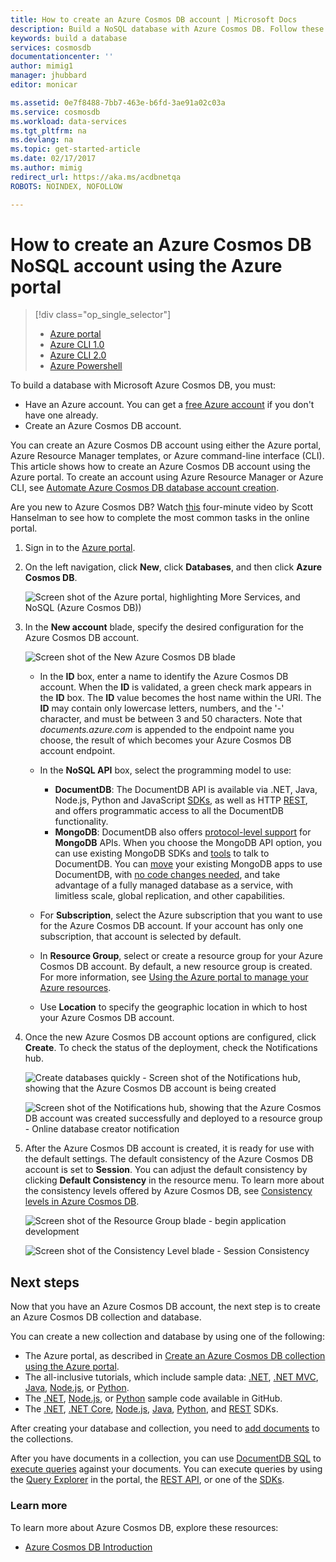 ```yaml
---
title: How to create an Azure Cosmos DB account | Microsoft Docs
description: Build a NoSQL database with Azure Cosmos DB. Follow these instructions to create an Azure Cosmos DB account and start building your blazing fast, global-scale NoSQL database.
keywords: build a database
services: cosmosdb
documentationcenter: ''
author: mimig1
manager: jhubbard
editor: monicar

ms.assetid: 0e7f8488-7bb7-463e-b6fd-3ae91a02c03a
ms.service: cosmosdb
ms.workload: data-services
ms.tgt_pltfrm: na
ms.devlang: na
ms.topic: get-started-article
ms.date: 02/17/2017
ms.author: mimig
redirect_url: https://aka.ms/acdbnetqa
ROBOTS: NOINDEX, NOFOLLOW

---
```

# How to create an Azure Cosmos DB NoSQL account using the Azure portal
> [!div class="op_single_selector"]
> * [Azure portal](documentdb-create-account.md)
> * [Azure CLI 1.0](documentdb-automation-resource-manager-cli-nodejs.md)
> * [Azure CLI 2.0](documentdb-automation-resource-manager-cli.md)
> * [Azure Powershell](documentdb-manage-account-with-powershell.md)

To build a database with Microsoft Azure Cosmos DB, you must:

* Have an Azure account. You can get a [free Azure account](https://azure.microsoft.com/free) if you don't have one already.
* Create an Azure Cosmos DB account.  

You can create an Azure Cosmos DB account using either the Azure portal, Azure Resource Manager templates, or Azure command-line interface (CLI). This article shows how to create an Azure Cosmos DB account using the Azure portal. To create an account using Azure Resource Manager or Azure CLI, see [Automate Azure Cosmos DB database account creation](documentdb-automation-resource-manager-cli.md).

Are you new to Azure Cosmos DB? Watch [this](https://azure.microsoft.com/documentation/videos/create-documentdb-on-azure/) four-minute video by Scott Hanselman to see how to complete the most common tasks in the online portal.

1. Sign in to the [Azure portal](https://portal.azure.com/).
2. On the left navigation, click **New**, click **Databases**, and then click **Azure Cosmos DB**.

   ![Screen shot of the Azure portal, highlighting More Services, and NoSQL (Azure Cosmos DB))](./media/documentdb-create-account/create-nosql-db-databases-json-tutorial-1.png)  
3. In the **New account** blade, specify the desired configuration for the Azure Cosmos DB account.

    ![Screen shot of the New Azure Cosmos DB blade](./media/documentdb-create-account/create-nosql-db-databases-json-tutorial-2.png)

   * In the **ID** box, enter a name to identify the Azure Cosmos DB account.  When the **ID** is validated, a green check mark appears in the **ID** box. The **ID** value becomes the host name within the URI. The **ID** may contain only lowercase letters, numbers, and the '-' character, and must be between 3 and 50 characters. Note that *documents.azure.com* is appended to the endpoint name you choose, the result of which becomes your Azure Cosmos DB account endpoint.
   * In the **NoSQL API** box, select the programming model to use:

     * **DocumentDB**: The DocumentDB API is available via .NET, Java, Node.js, Python and JavaScript [SDKs](documentdb-sdk-dotnet.md), as well as HTTP [REST](https://msdn.microsoft.com/library/azure/dn781481.aspx), and offers programmatic access to all the DocumentDB functionality.
     * **MongoDB**: DocumentDB also offers [protocol-level support](documentdb-protocol-mongodb.md) for **MongoDB** APIs. When you choose the MongoDB API option, you can use existing MongoDB SDKs and [tools](documentdb-mongodb-mongochef.md) to talk to DocumentDB. You can [move](documentdb-import-data.md) your existing MongoDB apps to use DocumentDB, with [no code changes needed](documentdb-connect-mongodb-account.md), and take advantage of a fully managed database as a service, with limitless scale, global replication, and other capabilities.
   * For **Subscription**, select the Azure subscription that you want to use for the Azure Cosmos DB account. If your account has only one subscription, that account is selected by default.
   * In **Resource Group**, select or create a resource group for your Azure Cosmos DB account.  By default, a new resource group is created. For more information, see [Using the Azure portal to manage your Azure resources](../azure-portal/resource-group-portal.md).
   * Use **Location** to specify the geographic location in which to host your Azure Cosmos DB account.
4. Once the new Azure Cosmos DB account options are configured, click **Create**. To check the status of the deployment, check the Notifications hub.  

   ![Create databases quickly - Screen shot of the Notifications hub, showing that the Azure Cosmos DB account is being created](./media/documentdb-create-account/create-nosql-db-databases-json-tutorial-4.png)  

   ![Screen shot of the Notifications hub, showing that the Azure Cosmos DB account was created successfully and deployed to a resource group - Online database creator notification](./media/documentdb-create-account/create-nosql-db-databases-json-tutorial-5.png)
5. After the Azure Cosmos DB account is created, it is ready for use with the default settings. The default consistency of the Azure Cosmos DB account is set to **Session**.  You can adjust the default consistency by clicking **Default Consistency** in the resource menu. To learn more about the consistency levels offered by Azure Cosmos DB, see [Consistency levels in Azure Cosmos DB](documentdb-consistency-levels.md).

   ![Screen shot of the Resource Group blade - begin application development](./media/documentdb-create-account/create-nosql-db-databases-json-tutorial-6.png)  

   ![Screen shot of the Consistency Level blade - Session Consistency](./media/documentdb-create-account/create-nosql-db-databases-json-tutorial-7.png)  

[How to: Create an Azure Cosmos DB account]: #Howto
[Next steps]: #NextSteps


## Next steps
Now that you have an Azure Cosmos DB account, the next step is to create an Azure Cosmos DB collection and database.

You can create a new collection and database by using one of the following:

* The Azure portal, as described in [Create an Azure Cosmos DB collection using the Azure portal](documentdb-create-collection.md).
* The all-inclusive tutorials, which include sample data: [.NET](documentdb-get-started.md), [.NET MVC](documentdb-dotnet-application.md), [Java](documentdb-java-application.md), [Node.js](documentdb-nodejs-application.md), or [Python](documentdb-python-application.md).
* The [.NET](documentdb-dotnet-samples.md#database-examples), [Node.js](documentdb-nodejs-samples.md#database-examples), or [Python](documentdb-python-samples.md#database-examples) sample code available in GitHub.
* The [.NET](documentdb-sdk-dotnet.md), [.NET Core](documentdb-sdk-dotnet-core.md), [Node.js](documentdb-sdk-node.md), [Java](documentdb-sdk-java.md), [Python](documentdb-sdk-python.md), and [REST](https://msdn.microsoft.com/library/azure/mt489072.aspx) SDKs.

After creating your database and collection, you need to [add documents](documentdb-view-json-document-explorer.md) to the collections.

After you have documents in a collection, you can use [DocumentDB SQL](documentdb-sql-query.md) to [execute queries](documentdb-sql-query.md#ExecutingSqlQueries) against your documents. You can execute queries by using the [Query Explorer](documentdb-query-collections-query-explorer.md) in the portal, the [REST API](https://msdn.microsoft.com/library/azure/dn781481.aspx), or one of the [SDKs](documentdb-sdk-dotnet.md).

### Learn more
To learn more about Azure Cosmos DB, explore these resources:

* [Azure Cosmos DB Introduction](../cosmos-db/introduction.md)
